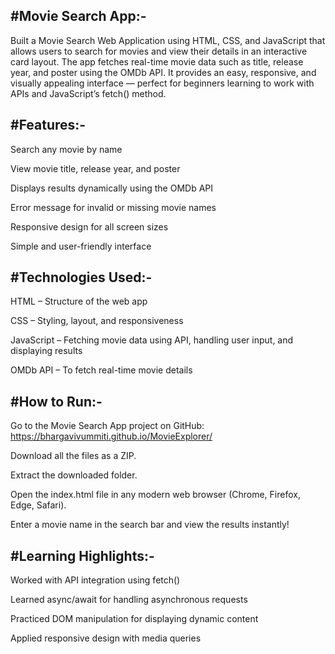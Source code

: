 #Movie Search App:-
-----------------
Built a Movie Search Web Application using HTML, CSS, and JavaScript that allows users to search for movies and view their details in an interactive card layout. The app fetches real-time movie data such as title, release year, and poster using the OMDb API. It provides an easy, responsive, and visually appealing interface — perfect for beginners learning to work with APIs and JavaScript’s fetch() method.

#Features:-
----------
Search any movie by name

View movie title, release year, and poster

Displays results dynamically using the OMDb API

Error message for invalid or missing movie names

Responsive design for all screen sizes

Simple and user-friendly interface

#Technologies Used:-
-------------------
HTML – Structure of the web app

CSS – Styling, layout, and responsiveness

JavaScript – Fetching movie data using API, handling user input, and displaying results

OMDb API – To fetch real-time movie details

#How to Run:-
------------
Go to the Movie Search App project on GitHub: https://bhargavivummiti.github.io/MovieExplorer/

Download all the files as a ZIP.

Extract the downloaded folder.

Open the index.html file in any modern web browser (Chrome, Firefox, Edge, Safari).

Enter a movie name in the search bar and view the results instantly!

#Learning Highlights:-
---------------------
Worked with API integration using fetch()

Learned async/await for handling asynchronous requests

Practiced DOM manipulation for displaying dynamic content

Applied responsive design with media queries
